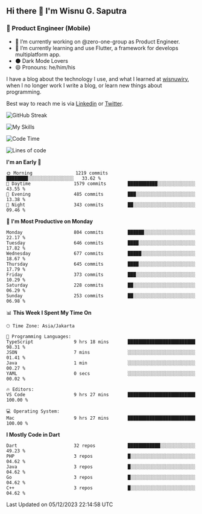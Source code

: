 ## Hi there 👋 I'm Wisnu G. Saputra

### :mobile_phone_off: Product Engineer (Mobile)

- 🔭 I’m currently working on @zero-one-group as Product Engineer.
- 🌱 I’m currently learning and use Flutter, a framework for develops multiplatform app.
- 🌑 Dark Mode Lovers
- 😄 Pronouns: he/him/his

I have a blog about the technology I use, and what I learned at [wisnuwiry](https://wisnuwiry.space/), when I no longer work I write a blog, or learn new things about programming.

Best way to reach me is via [Linkedin](https://www.linkedin.com/in/wisnu-saputra/) or [Twitter](https://twitter.com/wisnuwiry).

![GitHub Streak](https://streak-stats.demolab.com?user=wisnuwiry&theme=dark&hide_border=true)

![My Skills](https://skillicons.dev/icons?i=dart,flutter,kotlin,swift,go,js,css,neovim,git,linux&perline=5)

<!--START_SECTION:waka-->
![Code Time](http://img.shields.io/badge/Code%20Time-869%20hrs%2052%20mins-blue)

![Lines of code](https://img.shields.io/badge/From%20Hello%20World%20I%27ve%20Written-4.6%20million%20lines%20of%20code-blue)

**I'm an Early 🐤** 

```text
🌞 Morning                1219 commits        ████████░░░░░░░░░░░░░░░░░   33.62 % 
🌆 Daytime                1579 commits        ███████████░░░░░░░░░░░░░░   43.55 % 
🌃 Evening                485 commits         ███░░░░░░░░░░░░░░░░░░░░░░   13.38 % 
🌙 Night                  343 commits         ██░░░░░░░░░░░░░░░░░░░░░░░   09.46 % 
```
📅 **I'm Most Productive on Monday** 

```text
Monday                   804 commits         ██████░░░░░░░░░░░░░░░░░░░   22.17 % 
Tuesday                  646 commits         ████░░░░░░░░░░░░░░░░░░░░░   17.82 % 
Wednesday                677 commits         █████░░░░░░░░░░░░░░░░░░░░   18.67 % 
Thursday                 645 commits         ████░░░░░░░░░░░░░░░░░░░░░   17.79 % 
Friday                   373 commits         ███░░░░░░░░░░░░░░░░░░░░░░   10.29 % 
Saturday                 228 commits         ██░░░░░░░░░░░░░░░░░░░░░░░   06.29 % 
Sunday                   253 commits         ██░░░░░░░░░░░░░░░░░░░░░░░   06.98 % 
```


📊 **This Week I Spent My Time On** 

```text
🕑︎ Time Zone: Asia/Jakarta

💬 Programming Languages: 
TypeScript               9 hrs 18 mins       █████████████████████████   98.31 % 
JSON                     7 mins              ░░░░░░░░░░░░░░░░░░░░░░░░░   01.41 % 
Java                     1 min               ░░░░░░░░░░░░░░░░░░░░░░░░░   00.27 % 
YAML                     0 secs              ░░░░░░░░░░░░░░░░░░░░░░░░░   00.02 % 

🔥 Editors: 
VS Code                  9 hrs 27 mins       █████████████████████████   100.00 % 

💻 Operating System: 
Mac                      9 hrs 27 mins       █████████████████████████   100.00 % 
```

**I Mostly Code in Dart** 

```text
Dart                     32 repos            ████████████░░░░░░░░░░░░░   49.23 % 
PHP                      3 repos             █░░░░░░░░░░░░░░░░░░░░░░░░   04.62 % 
Java                     3 repos             █░░░░░░░░░░░░░░░░░░░░░░░░   04.62 % 
Go                       3 repos             █░░░░░░░░░░░░░░░░░░░░░░░░   04.62 % 
C++                      3 repos             █░░░░░░░░░░░░░░░░░░░░░░░░   04.62 % 
```




 Last Updated on 05/12/2023 22:14:58 UTC
<!--END_SECTION:waka-->
